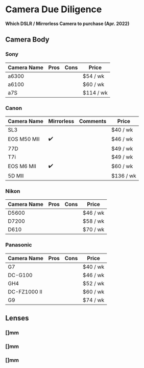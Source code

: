 # Camera Due Diligence

**Which DSLR / Mirrorless Camera to purchase (Apr. 2022)**

## Camera Body

### Sony

| Camera Name | Pros | Cons | Price |
|--|--|--|--|
| a6300 |   |   |  $54 / wk |
| a6100 |   |   |  $60 / wk |
| a7S |   |   |  $114 / wk |

### Canon

| Camera Name | Mirrorless | Comments | Price |
|--|--|--|--|
| SL3           |                   | | $40 / wk    |
| EOS M50 MII   | :heavy_check_mark:| | $46 / wk    |
| 77D           |                   | | $49 / wk    |
| T7i           |                   | | $49 / wk    |
| EOS M6 MII    | :heavy_check_mark:| | $60 / wk    |
| 5D MII        |                   | | $136 / wk   |

### Nikon

| Camera Name | Pros | Cons | Price |
|--|--|--|--|
| D5600  |   |   | $46 / wk  |
| D7200  |   |   | $58 / wk  |
| D610  |   |   | $70 / wk  |

### Panasonic

| Camera Name | Pros | Cons | Price |
|--|--|--|--|
| G7  |   |   | $40 / wk  |
| DC-G100  |   |   | $46 / wk  |
| GH4  |   |   | $52 / wk  |
| DC-FZ1000 II  |   |   | $60 / wk  |
| G9  |   |   | $74 / wk  |

## Lenses

### []mm

### []mm

### []mm
